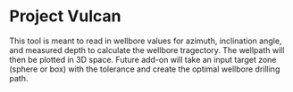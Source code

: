 # Project Vulcan

This tool is meant to read in wellbore values for azimuth, inclination angle, and measured depth to calculate the wellbore tragectory. The wellpath will then be plotted in 3D space. Future add-on will take an input target zone (sphere or box) with the tolerance and create the optimal wellbore drilling path.